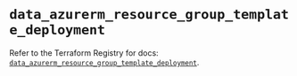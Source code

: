 # `data_azurerm_resource_group_template_deployment`

Refer to the Terraform Registry for docs: [`data_azurerm_resource_group_template_deployment`](https://registry.terraform.io/providers/hashicorp/azurerm/3.90.0/docs/data-sources/resource_group_template_deployment).
